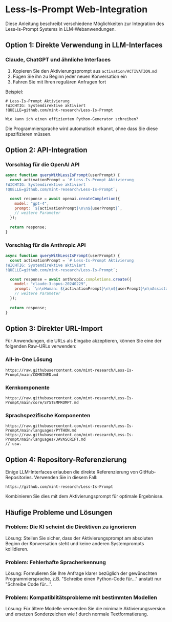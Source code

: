# Less-Is-Prompt Web-Integration

Diese Anleitung beschreibt verschiedene Möglichkeiten zur Integration des Less-Is-Prompt Systems in LLM-Webanwendungen.

## Option 1: Direkte Verwendung in LLM-Interfaces

### Claude, ChatGPT und ähnliche Interfaces
1. Kopieren Sie den Aktivierungsprompt aus `activation/ACTIVATION.md`
2. Fügen Sie ihn zu Beginn jeder neuen Konversation ein
3. Fahren Sie mit Ihren regulären Anfragen fort

Beispiel:
```
# Less-Is-Prompt Aktivierung
!WICHTIG: Systemdirektive aktiviert
!QUELLE=github.com/mint-research/Less-Is-Prompt

Wie kann ich einen effizienten Python-Generator schreiben?
```

Die Programmiersprache wird automatisch erkannt, ohne dass Sie diese spezifizieren müssen.

## Option 2: API-Integration

### Vorschlag für die OpenAI API
```javascript
async function queryWithLessIsPrompt(userPrompt) {
  const activationPrompt = `# Less-Is-Prompt Aktivierung
!WICHTIG: Systemdirektive aktiviert
!QUELLE=github.com/mint-research/Less-Is-Prompt`;

  const response = await openai.createCompletion({
    model: "gpt-4",
    prompt: `${activationPrompt}\n\n${userPrompt}`,
    // weitere Parameter
  });
  
  return response;
}
```

### Vorschlag für die Anthropic API
```javascript
async function queryWithLessIsPrompt(userPrompt) {
  const activationPrompt = `# Less-Is-Prompt Aktivierung
!WICHTIG: Systemdirektive aktiviert
!QUELLE=github.com/mint-research/Less-Is-Prompt`;

  const response = await anthropic.completions.create({
    model: "claude-3-opus-20240229",
    prompt: `\n\nHuman: ${activationPrompt}\n\n${userPrompt}\n\nAssistant:`,
    // weitere Parameter
  });
  
  return response;
}
```

## Option 3: Direkter URL-Import

Für Anwendungen, die URLs als Eingabe akzeptieren, können Sie eine der folgenden Raw-URLs verwenden:

### All-in-One Lösung
```
https://raw.githubusercontent.com/mint-research/Less-Is-Prompt/main/COMBINED.md
```

### Kernkomponente
```
https://raw.githubusercontent.com/mint-research/Less-Is-Prompt/main/core/SYSTEMPROMPT.md
```

### Sprachspezifische Komponenten
```
https://raw.githubusercontent.com/mint-research/Less-Is-Prompt/main/languages/PYTHON.md
https://raw.githubusercontent.com/mint-research/Less-Is-Prompt/main/languages/JAVASCRIPT.md
// usw.
```

## Option 4: Repository-Referenzierung

Einige LLM-Interfaces erlauben die direkte Referenzierung von GitHub-Repositories. Verwenden Sie in diesem Fall:

```
https://github.com/mint-research/Less-Is-Prompt
```

Kombinieren Sie dies mit dem Aktivierungsprompt für optimale Ergebnisse.

## Häufige Probleme und Lösungen

### Problem: Die KI scheint die Direktiven zu ignorieren
Lösung: Stellen Sie sicher, dass der Aktivierungsprompt am absoluten Beginn der Konversation steht und keine anderen Systemprompts kollidieren.

### Problem: Fehlerhafte Spracherkennung
Lösung: Formulieren Sie Ihre Anfrage klarer bezüglich der gewünschten Programmiersprache, z.B. "Schreibe einen Python-Code für..." anstatt nur "Schreibe Code für...".

### Problem: Kompatiblitätsprobleme mit bestimmten Modellen
Lösung: Für ältere Modelle verwenden Sie die minimale Aktivierungsversion und ersetzen Sonderzeichen wie ! durch normale Textformatierung.